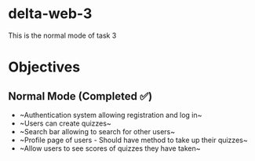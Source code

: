 # delta-web-3
This is the normal mode of task 3

# Objectives
## Normal Mode (Completed ✅)
- ~Authentication system allowing registration and log in~
- ~Users can create quizzes~
- ~Search bar allowing to search for other users~
- ~Profile page of users - Should have method to take up their quizzes~
- ~Allow users to see scores of quizzes they have taken~